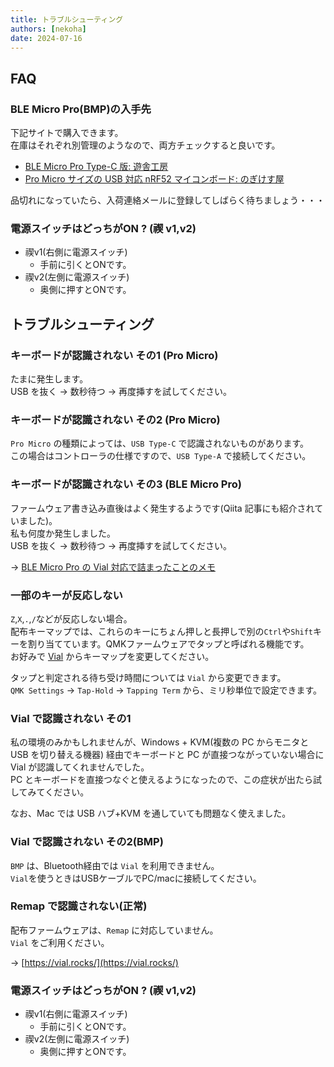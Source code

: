 ```yaml
---
title: トラブルシューティング
authors: [nekoha]
date: 2024-07-16
---
```


## FAQ

### BLE Micro Pro(BMP)の入手先

下記サイトで購入できます。  
在庫はそれぞれ別管理のようなので、両方チェックすると良いです。

- [BLE Micro Pro Type-C 版: 遊舎工房](https://shop.yushakobo.jp/products/ble-micro-pro?variant=37665571340449)
- [Pro Micro サイズの USB 対応 nRF52 マイコンボード: のぎけす屋](https://booth.pm/ja/items/1177319)

品切れになっていたら、入荷連絡メールに登録してしばらく待ちましょう・・・

### 電源スイッチはどっちがON ? (禊 v1,v2)

- 禊v1(右側に電源スイッチ)
  - 手前に引くとONです。
- 禊v2(左側に電源スイッチ)
  - 奥側に押すとONです。

## トラブルシューティング

### キーボードが認識されない その1 (Pro Micro)

たまに発生します。  
USB を抜く → 数秒待つ → 再度挿すを試してください。

### キーボードが認識されない その2 (Pro Micro)

`Pro Micro` の種類によっては、`USB Type-C` で認識されないものがあります。  
この場合はコントローラの仕様ですので、`USB Type-A` で接続してください。

### キーボードが認識されない その3 (BLE Micro Pro)

ファームウェア書き込み直後はよく発生するようです(Qiita 記事にも紹介されていました)。  
私も何度か発生しました。  
USB を抜く → 数秒待つ → 再度挿すを試してください。

→ [BLE Micro Pro の Vial 対応で詰まったことのメモ](https://qiita.com/unbosoms/items/d408894af1fb3d7295cf)

### 一部のキーが反応しない

`Z`,`X`,`.`,`/`などが反応しない場合。  
配布キーマップでは、これらのキーにちょん押しと長押しで別の`Ctrl`や`Shift`キーを割り当てています。QMKファームウェアでタップと呼ばれる機能です。  
お好みで [Vial](https://vial.rocks/) からキーマップを変更してください。  

タップと判定される待ち受け時間については `Vial` から変更できます。  
`QMK Settings` → `Tap-Hold` → `Tapping Term` から、ミリ秒単位で設定できます。

### Vial で認識されない その1

私の環境のみかもしれませんが、Windows + KVM(複数の PC からモニタと USB を切り替える機器) 経由でキーボードと PC が直接つながっていない場合に Vial が認識してくれませんでした。  
PC とキーボードを直接つなぐと使えるようになったので、この症状が出たら試してみてください。

なお、Mac では USB ハブ+KVM を通していても問題なく使えました。

### Vial で認識されない その2(BMP)

`BMP` は、Bluetooth経由では `Vial` を利用できません。  
`Vial`を使うときはUSBケーブルでPC/macに接続してください。

### Remap で認識されない(正常)

配布ファームウェアは、`Remap` に対応していません。  
`Vial` をご利用ください。

→ [https://vial.rocks/](https://vial.rocks/)

### 電源スイッチはどっちがON ? (禊 v1,v2)

- 禊v1(右側に電源スイッチ)
  - 手前に引くとONです。
- 禊v2(左側に電源スイッチ)
  - 奥側に押すとONです。
